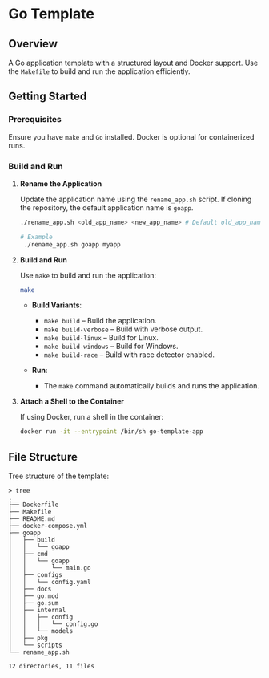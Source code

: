 # Go Template

## Overview

A Go application template with a structured layout and Docker support. Use the `Makefile` to build and run the application efficiently.

## Getting Started

### Prerequisites

Ensure you have `make` and `Go` installed. Docker is optional for containerized runs.

### Build and Run

1. **Rename the Application**

   Update the application name using the `rename_app.sh` script. If cloning the repository, the default application name is `goapp`.

   ```bash
   ./rename_app.sh <old_app_name> <new_app_name> # Default old_app_name is goapp
   
   # Example
    ./rename_app.sh goapp myapp
   ```

2. **Build and Run**

   Use `make` to build and run the application:

   ```bash
   make
   ```

   - **Build Variants**:
     - `make build` – Build the application.
     - `make build-verbose` – Build with verbose output.
     - `make build-linux` – Build for Linux.
     - `make build-windows` – Build for Windows.
     - `make build-race` – Build with race detector enabled.

   - **Run**:
     - The `make` command automatically builds and runs the application.
   
3. **Attach a Shell to the Container**

   If using Docker, run a shell in the container:

   ```bash
   docker run -it --entrypoint /bin/sh go-template-app
   ```

## File Structure
Tree structure of the template:

```
> tree
.
├── Dockerfile
├── Makefile
├── README.md
├── docker-compose.yml
├── goapp
│   ├── build
│   │   └── goapp
│   ├── cmd
│   │   └── goapp
│   │       └── main.go
│   ├── configs
│   │   └── config.yaml
│   ├── docs
│   ├── go.mod
│   ├── go.sum
│   ├── internal
│   │   ├── config
│   │   │   └── config.go
│   │   └── models
│   ├── pkg
│   └── scripts
└── rename_app.sh

12 directories, 11 files
```